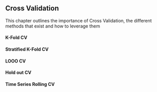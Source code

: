 ## Cross Validation

This chapter outlines the importance of Cross Validation, the different methods that exist and how to leverage them

#### K-Fold CV

#### Stratified K-Fold CV

#### LOOO CV

#### Hold out CV

#### Time Series Rolling CV